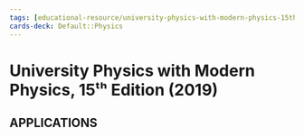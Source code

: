 ```yaml
---
tags: [educational-resource/university-physics-with-modern-physics-15th-edition-2019, study-note] 
cards-deck: Default꞉꞉Physics
---
```


# University Physics with Modern Physics, 15ᵗʰ Edition (2019)

## APPLICATIONS
